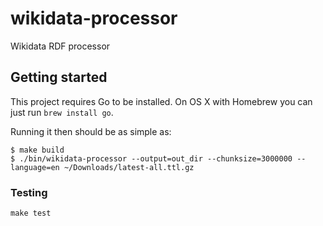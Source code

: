 # wikidata-processor

Wikidata RDF processor

## Getting started

This project requires Go to be installed. On OS X with Homebrew you can just run `brew install go`.

Running it then should be as simple as:

```console
$ make build
$ ./bin/wikidata-processor --output=out_dir --chunksize=3000000 --language=en ~/Downloads/latest-all.ttl.gz 
```

### Testing

``make test``
